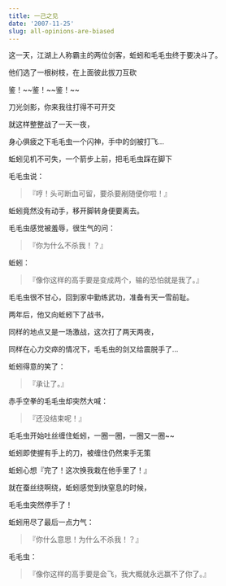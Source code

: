 ```yaml
---
title: 一己之见
date: '2007-11-25'
slug: all-opinions-are-biased
---
```


这一天，江湖上人称霸主的两位剑客，蚯蚓和毛毛虫终于要决斗了。

他们选了一根树枝，在上面彼此拔刀互砍

鉴！~\~鉴！~\~鉴！~\~

刀光剑影，你来我往打得不可开交

就这样整整战了一天一夜，

身心俱疲之下毛毛虫一个闪神，手中的剑被打飞...

蚯蚓见机不可失，一个箭步上前，把毛毛虫踩在脚下

毛毛虫说：

> 『哼！头可断血可留，要杀要剐随便你啦！』

蚯蚓竟然没有动手，移开脚转身便要离去。

毛毛虫感觉被羞辱，很生气的问：

> 『你为什么不杀我！？』

蚯蚓：

> 『像你这样的高手要是变成两个，输的恐怕就是我了。』

毛毛虫很不甘心，回到家中勤练武功，准备有天一雪前耻。

两年后，他又向蚯蚓下了战书，

同样的地点又是一场激战，这次打了两天两夜，

同样在心力交瘁的情况下，毛毛虫的剑又给震脱手了...

蚯蚓得意的笑了：

> 『承让了。』

赤手空拳的毛毛虫却突然大喊：

> 『还没结束呢！』

毛毛虫开始吐丝缠住蚯蚓，一圈一圈，一圈又一圈~~

蚯蚓即使握有手上的刀，被缠住仍然束手无策

蚯蚓心想『完了！这次换我栽在他手里了！』

就在蚕丝绕啊绕，蚯蚓感觉到快窒息的时候，

毛毛虫突然停手了！

蚯蚓用尽了最后一点力气：

> 『你什么意思！为什么不杀我！？』

毛毛虫：

> 『像你这样的高手要是会飞，我大概就永远赢不了你了。』
